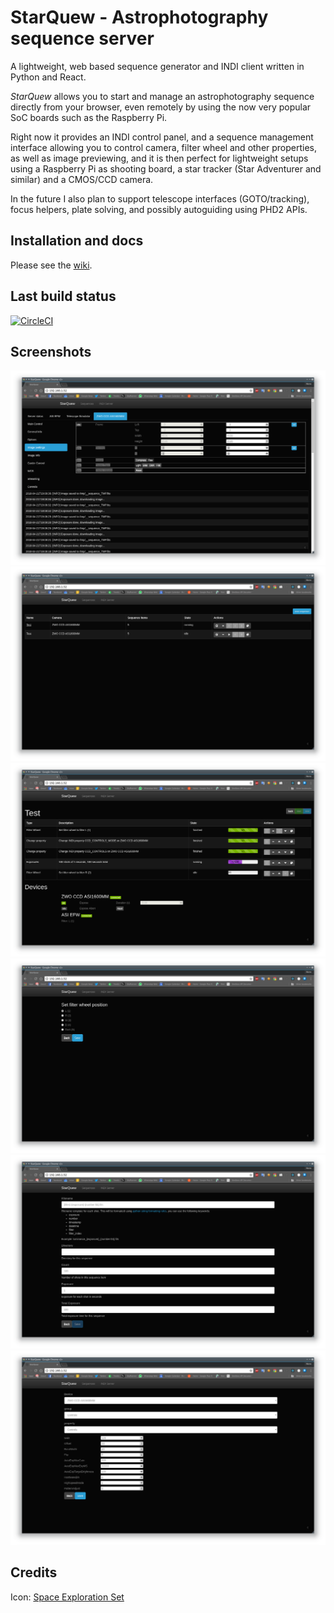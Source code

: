 # StarQuew - Astrophotography sequence server

A lightweight, web based sequence generator and INDI client written in Python and React.

*StarQuew* allows you to start and manage an astrophotography sequence directly from your browser, even remotely by using the now very popular SoC boards such as the Raspberry Pi.

Right now it provides an INDI control panel, and a sequence management interface allowing you to control camera, filter wheel and other properties, as well as image previewing, and it is then perfect for lightweight setups using a Raspberry Pi as shooting board, a star tracker (Star Adventurer and similar) and a CMOS/CCD camera.

In the future I also plan to support telescope interfaces (GOTO/tracking),  focus helpers, plate solving, and possibly autoguiding using PHD2 APIs.

## Installation and docs

Please see the [wiki](https://github.com/GuLinux/StarQuew/wiki).

## Last build status
[![CircleCI](https://circleci.com/gh/GuLinux/StarQuew.svg?style=svg)](https://circleci.com/gh/GuLinux/StarQuew)


## Screenshots

![INDI Control Panel](docs/screenshots/indi-control-panel.png)
![Sequences](docs/screenshots/sequences.png)
![Sequence edit/details](docs/screenshots/sequence-details.png)
![Filter wheel sequence step](docs/screenshots/change-filter.png)
![Exposure sequence step](docs/screenshots/exposure.png)
![Change property sequence step](docs/screenshots/change-property.png)


## Credits

Icon: [Space Exploration Set](https://www.iconfinder.com/icons/3088382/astronomy_galaxy_space_star_universe_icon#size=256)
